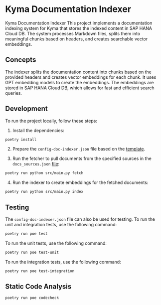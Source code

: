# Kyma Documentation Indexer

Kyma Documentation Indexer
This project implements a documentation indexing system for Kyma that stores the indexed content in SAP HANA Cloud DB. 
The system processes Markdown files, splits them into meaningful chunks based on headers, and creates searchable vector embeddings.

## Concepts
The indexer splits the documentation content into chunks based on the provided headers and creates vector embeddings for each chunk. 
It uses GPT embedding models to create the embeddings. 
The embeddings are stored in SAP HANA Cloud DB, which allows for fast and efficient search queries.

## Development

To run the project locally, follow these steps:

1. Install the dependencies:

```bash
poetry install
```

2. Prepare the `config-doc-indexer.json` file based on the [template](../../config/config-example.json).

3. Run the fetcher to pull documents from the specified sources in the `docs_sources.json` [file](./docs_sources.json):

```bash
poetry run python src/main.py fetch
```

4. Run the indexer to create embeddings for the fetched documents:
```bash
poetry run python src/main.py index
```

## Testing

The `config-doc-indexer.json` file can also be used for testing.
To run the unit and integration tests, use the following command:

```bash
poetry run poe test
```

To run the unit tests, use the following command:

```bash
poetry run poe test-unit
```

To run the integration tests, use the following command:

```bash
poetry run poe test-integration
```

## Static Code Analysis
```bash
poetry run poe codecheck
```
